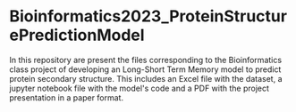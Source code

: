 # Bioinformatics2023_ProteinStructurePredictionModel
In this repository are present the files corresponding to the Bioinformatics class project of developing an Long-Short Term Memory model to predict protein secondary structure. This includes an Excel file with the dataset, a jupyter notebook file with the model's code and a PDF with the project presentation in a paper format.
